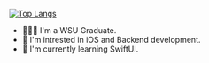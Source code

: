 [![Top Langs](https://github-readme-stats-git-masterrstaa-rickstaa.vercel.app/api/top-langs/?username=vladgershun&theme=gruvbox&card_width=500&layout=normal)](https://github.com/anuraghazra/github-readme-stats)

- 👨🏻‍💻 I'm a WSU Graduate.
- 👀 I'm intrested in iOS and Backend development.
- 🌱 I'm currently learning SwiftUI.
